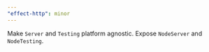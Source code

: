 ```yaml
---
"effect-http": minor
---
```


Make `Server` and `Testing` platform agnostic. Expose `NodeServer` and `NodeTesting`.
